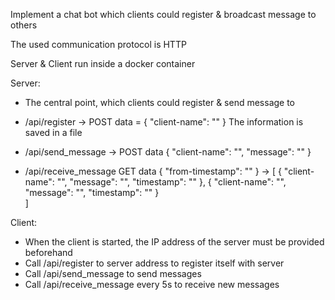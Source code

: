 Implement a chat bot which clients could register & broadcast message to others

The used communication protocol is HTTP

Server & Client run inside a docker container

Server:
- The central point, which clients could register & send message to

- /api/register -> POST data = { "client-name": "" }
    The information is saved in a file

- /api/send_message
    -> POST data { "client-name": "", "message": "" }
    
- /api/receive_message 
   GET data { "from-timestamp": "" }
   -> [
    { "client-name": "",
      "message": "",
      "timestamp": ""
      },
    { "client-name": "",
      "message": "",
      "timestamp": ""
      }   
      ]

Client:
- When the client is started, the IP address of the server must be provided beforehand
- Call /api/register to server address to register itself with server
- Call /api/send_message to send messages
- Call /api/receive_message every 5s to receive new messages